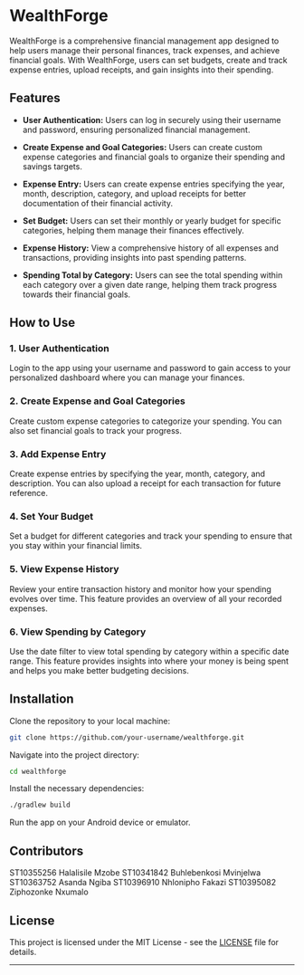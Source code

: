 # WealthForge

WealthForge is a comprehensive financial management app designed to help users manage their personal finances, track expenses, and achieve financial goals. With WealthForge, users can set budgets, create and track expense entries, upload receipts, and gain insights into their spending.

## Features

* **User Authentication:** Users can log in securely using their username and password, ensuring personalized financial management.

* **Create Expense and Goal Categories:** Users can create custom expense categories and financial goals to organize their spending and savings targets.

* **Expense Entry:** Users can create expense entries specifying the year, month, description, category, and upload receipts for better documentation of their financial activity.

* **Set Budget:** Users can set their monthly or yearly budget for specific categories, helping them manage their finances effectively.

* **Expense History:** View a comprehensive history of all expenses and transactions, providing insights into past spending patterns.

* **Spending Total by Category:** Users can see the total spending within each category over a given date range, helping them track progress towards their financial goals.

## How to Use

### 1. **User Authentication**

Login to the app using your username and password to gain access to your personalized dashboard where you can manage your finances.

### 2. **Create Expense and Goal Categories**

Create custom expense categories to categorize your spending. You can also set financial goals to track your progress.

### 3. **Add Expense Entry**

Create expense entries by specifying the year, month, category, and description. You can also upload a receipt for each transaction for future reference.

### 4. **Set Your Budget**

Set a budget for different categories and track your spending to ensure that you stay within your financial limits.

### 5. **View Expense History**

Review your entire transaction history and monitor how your spending evolves over time. This feature provides an overview of all your recorded expenses.

### 6. **View Spending by Category**

Use the date filter to view total spending by category within a specific date range. This feature provides insights into where your money is being spent and helps you make better budgeting decisions.

## Installation

Clone the repository to your local machine:

```bash
git clone https://github.com/your-username/wealthforge.git
```

Navigate into the project directory:

```bash
cd wealthforge
```

Install the necessary dependencies:

```bash
./gradlew build
```

Run the app on your Android device or emulator.

## Contributors

ST10355256 Halalisile Mzobe 
ST10341842 Buhlebenkosi Mvinjelwa 
ST10363752 Asanda Ngiba 
ST10396910 Nhlonipho Fakazi 
ST10395082 Ziphozonke Nxumalo 

## License

This project is licensed under the MIT License - see the [LICENSE](LICENSE) file for details.

---
